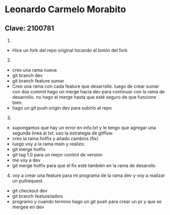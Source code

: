 # Leonardo Carmelo Morabito
## Clave: 2100781


1.
* Hice un fork del repo original tocando el botón del fork 
2.
* creo una rama nueva
* git branch dev
* git branch feature sumar
* Creo una rama con cada feature que desarrolle. luego de crear sumar con dos commit hago un merge hacia dev para continuar con la rama de desarrollo. no hago el merge hasta que esté seguro de que funcione bien.
* hago un git push origin dev para subirlo al repo 

3. 
* supongamos que hay un error en info.txt y le tengo que agregar una segunda linea al txt. uso la estrategia de gitflow.
* creo la rama hotfix y añado cambios (fix)
* luego voy a la rama main y realizo:
* git merge hotfix
* git tag 1.0 para un mejor control de version
* me voy a dev
* git merge hotfix para que el fix esté también en la rama de desarollo

4. voy a crear una feature para mi programa de la rama dev y voy a realizar un pullrequest
* git checkout dev
* git branch feature/adios
* programo y cuando termino hago un git push para crear un pr y que se mergee en dev